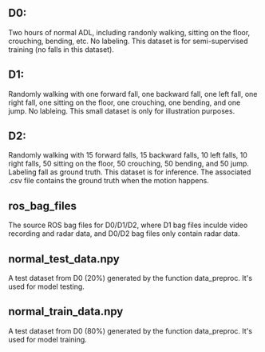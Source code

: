 ## D0:
Two hours of normal ADL, including randonly walking, sitting on the floor, crouching, bending, etc. No labeling. This dataset is for semi-supervised training (no falls in this dataset).

## D1:
Randomly walking with one forward fall, one backward fall, one left fall, one right fall, one sitting on the floor, one crouching, one bending, and one jump. No lableing. This small dataset is only for illustration purposes.

## D2:
Randomly walking with 15 forward falls, 15 backward falls, 10 left falls, 10 right falls, 50 sitting on the floor, 50 crouching, 50 bending, and 50 jump. Labeling fall as ground truth. This dataset is for inference.
The associated .csv file contains the ground truth when the motion happens.

## ros_bag_files
The source ROS bag files for D0/D1/D2, where D1 bag files inculde video recording and radar data, and D0/D2 bag files only contain radar data.

## normal_test_data.npy
A test dataset from D0 (20%) generated by the function data_preproc. It's used for model testing. 

## normal_train_data.npy
A test dataset from D0 (80%) generated by the function data_preproc. It's used for model training. 
